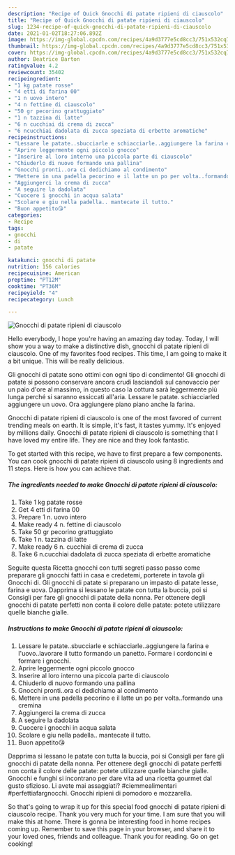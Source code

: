```yaml
---
description: "Recipe of Quick Gnocchi di patate ripieni di ciauscolo"
title: "Recipe of Quick Gnocchi di patate ripieni di ciauscolo"
slug: 1234-recipe-of-quick-gnocchi-di-patate-ripieni-di-ciauscolo
date: 2021-01-02T18:27:06.892Z
image: https://img-global.cpcdn.com/recipes/4a9d3777e5cd8cc3/751x532cq70/gnocchi-di-patate-ripieni-di-ciauscolo-recipe-main-photo.jpg
thumbnail: https://img-global.cpcdn.com/recipes/4a9d3777e5cd8cc3/751x532cq70/gnocchi-di-patate-ripieni-di-ciauscolo-recipe-main-photo.jpg
cover: https://img-global.cpcdn.com/recipes/4a9d3777e5cd8cc3/751x532cq70/gnocchi-di-patate-ripieni-di-ciauscolo-recipe-main-photo.jpg
author: Beatrice Barton
ratingvalue: 4.2
reviewcount: 35402
recipeingredient:
- "1 kg patate rosse"
- "4 etti di farina 00"
- "1 n uovo intero"
- "4 n fettine di ciauscolo"
- "50 gr pecorino grattuggiato"
- "1 n tazzina di latte"
- "6 n cucchiai di crema di zucca"
- "6 ncucchiai dadolata di zucca speziata di erbette aromatiche"
recipeinstructions:
- "Lessare le patate..sbucciarle e schiacciarle..aggiungere la farina e l&#39;uovo..lavorare il tutto formando un panetto. Formare i cordoncini e formare i gnocchi."
- "Aprire leggermente ogni piccolo gnocco"
- "Inserire al loro interno una piccola parte di ciauscolo"
- "Chiuderlo di nuovo formando una pallina"
- "Gnocchi pronti..ora ci dedichiamo al condimento"
- "Mettere in una padella pecorino e il latte un po per volta..formando una cremina"
- "Aggiungerci la crema di zucca"
- "A seguire la dadolata"
- "Cuocere i gnocchi in acqua salata"
- "Scolare e giu nella padella.. mantecate il tutto."
- "Buon appetito😘"
categories:
- Recipe
tags:
- gnocchi
- di
- patate

katakunci: gnocchi di patate 
nutrition: 156 calories
recipecuisine: American
preptime: "PT12M"
cooktime: "PT36M"
recipeyield: "4"
recipecategory: Lunch

---
```



![Gnocchi di patate ripieni di ciauscolo](https://img-global.cpcdn.com/recipes/4a9d3777e5cd8cc3/751x532cq70/gnocchi-di-patate-ripieni-di-ciauscolo-recipe-main-photo.jpg)

Hello everybody, I hope you're having an amazing day today. Today, I will show you a way to make a distinctive dish, gnocchi di patate ripieni di ciauscolo. One of my favorites food recipes. This time, I am going to make it a bit unique. This will be really delicious.

Gli gnocchi di patate sono ottimi con ogni tipo di condimento! Gli gnocchi di patate si possono conservare ancora crudi lasciandoli sul canovaccio per un paio d&#39;ore al massimo, in questo caso la cottura sarà leggermente più lunga perché si saranno essiccati all&#39;aria. Lessare le patate. schiacciarled aggiungere un uovo. Ora aggiungere piano piano anche la farina.

Gnocchi di patate ripieni di ciauscolo is one of the most favored of current trending meals on earth. It is simple, it's fast, it tastes yummy. It's enjoyed by millions daily. Gnocchi di patate ripieni di ciauscolo is something that I have loved my entire life. They are nice and they look fantastic.


To get started with this recipe, we have to first prepare a few components. You can cook gnocchi di patate ripieni di ciauscolo using 8 ingredients and 11 steps. Here is how you can achieve that.

<!--inarticleads1-->

##### The ingredients needed to make Gnocchi di patate ripieni di ciauscolo:

1. Take 1 kg patate rosse
1. Get 4 etti di farina 00
1. Prepare 1 n. uovo intero
1. Make ready 4 n. fettine di ciauscolo
1. Take 50 gr pecorino grattuggiato
1. Take 1 n. tazzina di latte
1. Make ready 6 n. cucchiai di crema di zucca
1. Take 6 n.cucchiai dadolata di zucca speziata di erbette aromatiche


Seguite questa Ricetta gnocchi con tutti segreti passo passo come preparare gli gnocchi fatti in casa e credetemi, porterete in tavola gli Gnocchi di. Gli gnocchi di patate si preparano un impasto di patate lesse, farina e uova. Dapprima si lessano le patate con tutta la buccia, poi si Consigli per fare gli gnocchi di patate della nonna. Per ottenere degli gnocchi di patate perfetti non conta il colore delle patate: potete utilizzare quelle bianche gialle. 

<!--inarticleads2-->

##### Instructions to make Gnocchi di patate ripieni di ciauscolo:

1. Lessare le patate..sbucciarle e schiacciarle..aggiungere la farina e l&#39;uovo..lavorare il tutto formando un panetto. Formare i cordoncini e formare i gnocchi.
1. Aprire leggermente ogni piccolo gnocco
1. Inserire al loro interno una piccola parte di ciauscolo
1. Chiuderlo di nuovo formando una pallina
1. Gnocchi pronti..ora ci dedichiamo al condimento
1. Mettere in una padella pecorino e il latte un po per volta..formando una cremina
1. Aggiungerci la crema di zucca
1. A seguire la dadolata
1. Cuocere i gnocchi in acqua salata
1. Scolare e giu nella padella.. mantecate il tutto.
1. Buon appetito😘


Dapprima si lessano le patate con tutta la buccia, poi si Consigli per fare gli gnocchi di patate della nonna. Per ottenere degli gnocchi di patate perfetti non conta il colore delle patate: potete utilizzare quelle bianche gialle. Gnocchi e funghi si incontrano per dare vita ad una ricetta gourmet dal gusto sfizioso. Li avete mai assaggiati? #ciemmealimentari #perfettiafargnocchi. Gnocchi ripieni di pomodoro e mozzarella. 

So that's going to wrap it up for this special food gnocchi di patate ripieni di ciauscolo recipe. Thank you very much for your time. I am sure that you will make this at home. There is gonna be interesting food in home recipes coming up. Remember to save this page in your browser, and share it to your loved ones, friends and colleague. Thank you for reading. Go on get cooking!
